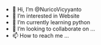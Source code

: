 - 👋 Hi, I’m @NuricoVicyyanto
- 👀 I’m interested in Website
- 🌱 I’m currently learning python
- 💞️ I’m looking to collaborate on ...
- 📫 How to reach me ...

<!---
NuricoVicyyanto/NuricoVicyyanto is a ✨ special ✨ repository because its `README.md` (this file) appears on your GitHub profile.
You can click the Preview link to take a look at your changes.
--->
